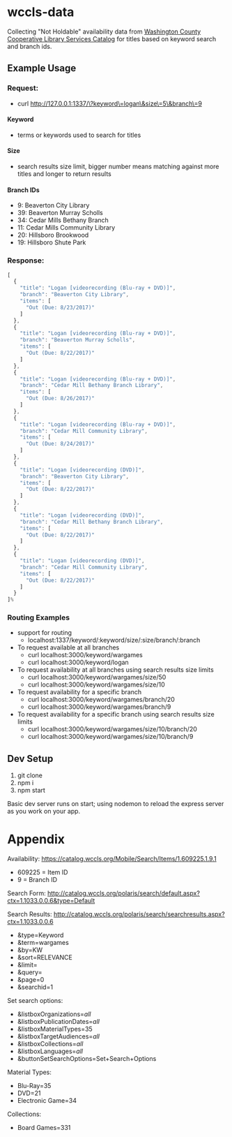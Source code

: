 # wccls-data

Collecting "Not Holdable" availability data from [Washington County Cooperative Library Services Catalog](https://catalog.wccls.org/) for titles based on keyword search and branch ids.

## Example Usage

### Request:
* curl http://127.0.0.1:1337/\?keyword\=logan\&size\=5\&branch\=9

#### Keyword
* terms or keywords used to search for titles

#### Size
* search results size limit, bigger number means matching against more titles and longer to return results

#### Branch IDs
* 9: Beaverton City Library
* 39: Beaverton Murray Scholls
* 34: Cedar Mills Bethany Branch
* 11: Cedar Mills Community Library
* 20: Hillsboro Brookwood
* 19: Hillsboro Shute Park

### Response:
```javascript
[
  {
    "title": "Logan [videorecording (Blu-ray + DVD)]",
    "branch": "Beaverton City Library",
    "items": [
      "Out (Due: 8/23/2017)"
    ]
  },
  {
    "title": "Logan [videorecording (Blu-ray + DVD)]",
    "branch": "Beaverton Murray Scholls",
    "items": [
      "Out (Due: 8/22/2017)"
    ]
  },
  {
    "title": "Logan [videorecording (Blu-ray + DVD)]",
    "branch": "Cedar Mill Bethany Branch Library",
    "items": [
      "Out (Due: 8/26/2017)"
    ]
  },
  {
    "title": "Logan [videorecording (Blu-ray + DVD)]",
    "branch": "Cedar Mill Community Library",
    "items": [
      "Out (Due: 8/24/2017)"
    ]
  },
  {
    "title": "Logan [videorecording (DVD)]",
    "branch": "Beaverton City Library",
    "items": [
      "Out (Due: 8/22/2017)"
    ]
  },
  {
    "title": "Logan [videorecording (DVD)]",
    "branch": "Cedar Mill Bethany Branch Library",
    "items": [
      "Out (Due: 8/22/2017)"
    ]
  },
  {
    "title": "Logan [videorecording (DVD)]",
    "branch": "Cedar Mill Community Library",
    "items": [
      "Out (Due: 8/22/2017)"
    ]
  }
]%
```

### Routing Examples
* support for routing
  * localhost:1337/keyword/:keyword/size/:size/branch/:branch
* To request available at all branches
  * curl localhost:3000/keyword/wargames
  * curl localhost:3000/keyword/logan
* To request availability at all branches using search results size limits
  * curl localhost:3000/keyword/wargames/size/50
  * curl localhost:3000/keyword/wargames/size/10
* To request availability for a specific branch
  * curl localhost:3000/keyword/wargames/branch/20
  * curl localhost:3000/keyword/wargames/branch/9
* To request availability for a specific branch using search results size limits
  * curl localhost:3000/keyword/wargames/size/10/branch/20
  * curl localhost:3000/keyword/wargames/size/10/branch/9


## Dev Setup

1. git clone
1. npm i
1. npm start

Basic dev server runs on start; using nodemon to reload the express server as you work on your app.

# Appendix

Availability:
https://catalog.wccls.org/Mobile/Search/Items/1.609225.1.9.1

* 609225 = Item ID
* 9 = Branch ID

Search Form: http://catalog.wccls.org/polaris/search/default.aspx?ctx=1.1033.0.0.6&type=Default

Search Results: http://catalog.wccls.org/polaris/search/searchresults.aspx?ctx=1.1033.0.0.6
* &type=Keyword
* &term=wargames
* &by=KW
* &sort=RELEVANCE
* &limit=
* &query=
* &page=0
* &searchid=1

Set search options:  
* &listboxOrganizations=_all_
* &listboxPublicationDates=_all_
* &listboxMaterialTypes=35
* &listboxTargetAudiences=_all_
* &listboxCollections=_all_
* &listboxLanguages=_all_
* &buttonSetSearchOptions=Set+Search+Options

Material Types:
* Blu-Ray=35
* DVD=21
* Electronic Game=34

Collections:
* Board Games=331

